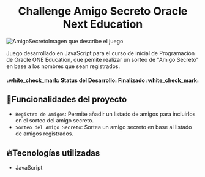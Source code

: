 <h1 align="center">Challenge Amigo Secreto Oracle Next Education</h1>

![AmigoSecretoImagen que describe el juego](https://github.com/user-attachments/assets/3b7326ff-b2f4-4422-8d38-fb9975476e26)

Juego desarrollado en JavaScript para el curso de inicial de Programación de Oracle ONE Education, que pemite realizar un sorteo de "Amigo Secreto" en base a los nombres que sean registrados.

<h4 align="center">
:white_check_mark: Status del Desarrollo: Finalizado :white_check_mark:
</h4>

## :hammer:Funcionalidades del proyecto

- `Registro de Amigos`: Permite añadir un listado de amigos para incluirlos en el sorteo del amigo secreto.
- `Sorteo del Amigo Secreto`: Sortea un amigo secreto en base al listado de amigos registrados.

## :fire:Tecnologías utilizadas

- JavaScript
